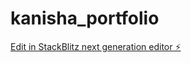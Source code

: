 # kanisha_portfolio

[Edit in StackBlitz next generation editor ⚡️](https://stackblitz.com/~/github.com/Karthick1242004/kanisha_portfolio)